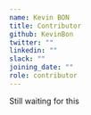 ```yaml
---
name: Kevin BON
title: Contributor
github: KevinBon
twitter: ""
linkedin: ""
slack: ""
joining_date: ""
role: contributor
---
```


Still waiting for this

